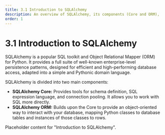 ```yaml
---
title: 3.1 Introduction to SQLAlchemy
description: An overview of SQLAlchemy, its components (Core and ORM), and its benefits.
order: 1
---
```


# 3.1 Introduction to SQLAlchemy

SQLAlchemy is a popular SQL toolkit and Object Relational Mapper (ORM) for Python. It provides a full suite of well-known enterprise-level persistence patterns, designed for efficient and high-performing database access, adapted into a simple and Pythonic domain language.

SQLAlchemy is divided into two main components:
- **SQLAlchemy Core:** Provides tools for schema definition, SQL expression language, and connection pooling. It allows you to work with SQL more directly.
- **SQLAlchemy ORM:** Builds upon the Core to provide an object-oriented way to interact with your database, mapping Python classes to database tables and instances of those classes to rows.

Placeholder content for "Introduction to SQLAlchemy".
